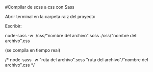 #Compilar de scss a css con Sass

Abrir terminal en la carpeta raiz del proyecto

Escribir:

node-sass -w ./css/"nombre del archivo".scss ./css/"nombre del archivo".css

(se compila en tiempo real)

/* node-sass -w "ruta del archivo".scss "ruta del archivo"/"nombre del archivo".css */